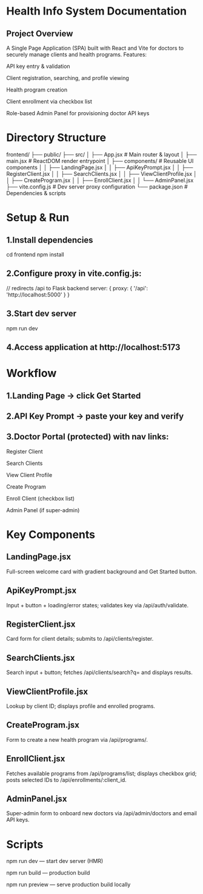 # Health Info System Documentation

## Project Overview

A Single Page Application (SPA) built with React and Vite for doctors to securely manage clients and health programs. Features:

API key entry & validation

Client registration, searching, and profile viewing

Health program creation

Client enrollment via checkbox list

Role-based Admin Panel for provisioning doctor API keys

# Directory Structure

frontend/
├── public/
├── src/
│   ├── App.jsx             # Main router & layout
│   ├── main.jsx            # ReactDOM render entrypoint
│   ├── components/         # Reusable UI components
│   │   ├── LandingPage.jsx
│   │   ├── ApiKeyPrompt.jsx
│   │   ├── RegisterClient.jsx
│   │   ├── SearchClients.jsx
│   │   ├── ViewClientProfile.jsx
│   │   ├── CreateProgram.jsx
│   │   ├── EnrollClient.jsx
│   │   └── AdminPanel.jsx
├── vite.config.js          # Dev server proxy configuration
└── package.json            # Dependencies & scripts

# Setup & Run

## 1.Install dependencies

cd frontend
npm install

## 2.Configure proxy in vite.config.js:

// redirects /api to Flask backend
server: { proxy: { '/api': 'http://localhost:5000' } }

## 3.Start dev server

npm run dev

## 4.Access application at http://localhost:5173

# Workflow

## 1.Landing Page → click Get Started

## 2.API Key Prompt → paste your key and verify

## 3.Doctor Portal (protected) with nav links:

Register Client

Search Clients

View Client Profile

Create Program

Enroll Client (checkbox list)

Admin Panel (if super-admin)

# Key Components

## LandingPage.jsx
Full-screen welcome card with gradient background and Get Started button.

## ApiKeyPrompt.jsx
Input + button + loading/error states; validates key via /api/auth/validate.

## RegisterClient.jsx
Card form for client details; submits to /api/clients/register.

## SearchClients.jsx
Search input + button; fetches /api/clients/search?q= and displays results.

## ViewClientProfile.jsx
Lookup by client ID; displays profile and enrolled programs.

## CreateProgram.jsx
Form to create a new health program via /api/programs/.

## EnrollClient.jsx
Fetches available programs from /api/programs/list; displays checkbox grid; posts selected IDs to /api/enrollments/:client_id.

## AdminPanel.jsx 
Super-admin form to onboard new doctors via /api/admin/doctors and email API keys.

# Scripts

npm run dev — start dev server (HMR)

npm run build — production build

npm run preview — serve production build locally